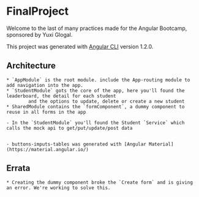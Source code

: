 # FinalProject

Welcome to the last of many practices made for the Angular Bootcamp, sponsored by Yuxi Glogal.



This project was generated with [Angular CLI](https://github.com/angular/angular-cli) version 1.2.0.

## Architecture

    * `AppModule` is the root module. include the App-routing module to add navigation into the app.
    * `StudentModule` gots the core of the app, here you'll found the leaderboard, the detail for each student
            and the options to update, delete or create a new student
    * SharedModule contains the `formComponent`, a dummy component to reuse in all forms in the app

    - In the `StudentModule` you'll found the Student `Service` which calls the mock api to get/put/update/post data


    - buttons-imputs-tables was generated with [Angular Material](https://material.angular.io/)

## Errata

    * Creating the dummy component broke the `Create form` and is giving an error. We're working to solve this.

